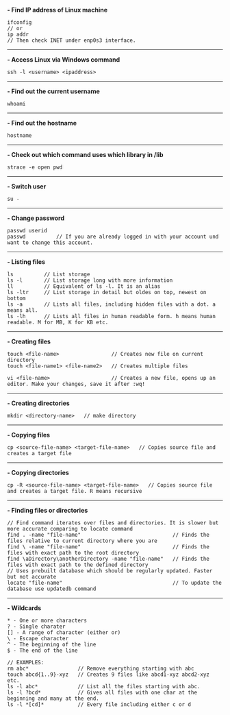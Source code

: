 **- Find IP address of Linux machine**
```
ifconfig
// or
ip addr
// Then check INET under enp0s3 interface. 
```
---
**- Access Linux via Windows command**
```
ssh -l <username> <ipaddress>
```
---
**- Find out the current username**
```
whoami
```
---
**- Find out the hostname**
```
hostname
```
---
**- Check out which command uses which library in /lib**
```
strace -e open pwd
```
---
**- Switch user**
```
su -
```
---
**- Change password**
```
passwd userid
passwd          // If you are already logged in with your account und want to change this account.
```
---
**- Listing files**
```
ls          // List storage
ls -l       // List storage long with more information
ll          // Equivalent of ls -l. It is an alias
ls -ltr     // List storage in detail but oldes on top, newest on bottom
ls -a       // Lists all files, including hidden files with a dot. a means all.
ls -lh      // Lists all files in human readable form. h means human readable. M for MB, K for KB etc.
```
---
**- Creating files**
```
touch <file-name>                 // Creates new file on current directory
touch <file-name1> <file-name2>   // Creates multiple files 

vi <file-name>                    // Creates a new file, opens up an editor. Make your changes, save it after :wq!
```
---
**- Creating directories**
```
mkdir <directory-name>   // make directory
```
---
**- Copying files**
```
cp <source-file-name> <target-file-name>   // Copies source file and creates a target file
```
---
**- Copying directories**
```
cp -R <source-file-name> <target-file-name>   // Copies source file and creates a target file. R means recursive
```
---
**- Finding files or directories**
```
// Find command iterates over files and directories. It is slower but more accurate comparing to locate command
find . -name "file-name"                              // Finds the files relative to current directory where you are
find \ -name "file-name"                              // Finds the files with exact path to the root directory
find \aDirectory\anotherDirectory -name "file-name"   // Finds the files with exact path to the defined directory
// Uses prebuilt database which should be regularly updated. Faster but not accurate
locate "file-name"                                    // To update the database use updatedb command   
```
---
**- Wildcards**
```
* - One or more characters
? - Single charater
[] - A range of character (either or)
\ - Escape character
^ - The beginning of the line
$ - The end of the line
```
```
// EXAMPLES:
rm abc*                // Remove everything starting with abc
touch abcd{1..9}-xyz   // Creates 9 files like abcd1-xyz abcd2-xyz etc.
ls -l abc*             // List all the files starting with abc.
ls -l ?bcd*            // Gives all files with one char at the beginning and many at the end.
ls -l *[cd]*           // Every file including either c or d
```
